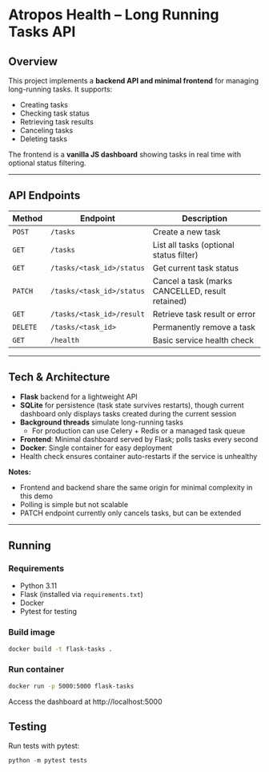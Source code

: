 # Atropos Health – Long Running Tasks API

## Overview

This project implements a **backend API and minimal frontend** for managing long-running tasks. It supports:

- Creating tasks
- Checking task status
- Retrieving task results
- Canceling tasks
- Deleting tasks

The frontend is a **vanilla JS dashboard** showing tasks in real time with optional status filtering.

---

## API Endpoints

| Method   | Endpoint                  | Description                                      |
| -------- | ------------------------- | ------------------------------------------------ |
| `POST`   | `/tasks`                  | Create a new task                                |
| `GET`    | `/tasks`                  | List all tasks (optional status filter)          |
| `GET`    | `/tasks/<task_id>/status` | Get current task status                          |
| `PATCH`  | `/tasks/<task_id>/status` | Cancel a task (marks CANCELLED, result retained) |
| `GET`    | `/tasks/<task_id>/result` | Retrieve task result or error                    |
| `DELETE` | `/tasks/<task_id>`        | Permanently remove a task                        |
| `GET`    | `/health`                 | Basic service health check                       |

---

## Tech & Architecture

- **Flask** backend for a lightweight API
- **SQLite** for persistence (task state survives restarts), though current dashboard only displays tasks created during the current session
- **Background threads** simulate long-running tasks
  - For production can use Celery + Redis or a managed task queue
- **Frontend**: Minimal dashboard served by Flask; polls tasks every second
- **Docker**: Single container for easy deployment
- Health check ensures container auto-restarts if the service is unhealthy

**Notes:**

- Frontend and backend share the same origin for minimal complexity in this demo
- Polling is simple but not scalable
- PATCH endpoint currently only cancels tasks, but can be extended

---

## Running

### Requirements

- Python 3.11
- Flask (installed via `requirements.txt`)
- Docker
- Pytest for testing

### Build image

```bash
docker build -t flask-tasks .
```

### Run container

```bash
docker run -p 5000:5000 flask-tasks
```

Access the dashboard at http://localhost:5000

## Testing

Run tests with pytest:

```python
python -m pytest tests
```
